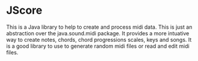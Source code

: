 # JScore
This is a Java library to help to create and process midi data. 
This is just an abstraction over the java.sound.midi package. 
It provides a more intuative way to create notes, chords, chord progressions scales, keys and songs.
It is a good library to use to generate random midi files or read and edit midi files.
